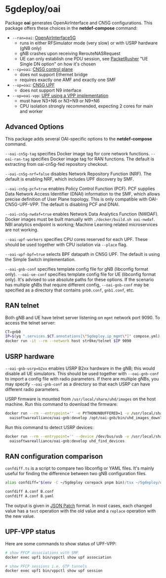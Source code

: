 # 5gdeploy/oai

Package **oai** generates OpenAirInterface and CN5G configurations.
This package offers these choices in the **netdef-compose** command:

* `--ran=oai`: [OpenAirInterface5G](https://gitlab.eurecom.fr/oai/openairinterface5g)
  * runs in either RFSimulator mode (very slow) or with USRP hardware (gNB only)
  * gNB crashes upon receiving RerouteNASRequest
  * UE can only establish one PDU session, see [PacketRusher](../packetrusher/README.md) "UE Single DN option" on how it's chosen
* `--cp=oai`: [CN5G control plane](https://gitlab.eurecom.fr/oai/cn5g/oai-cn5g-fed)
  * does not support Ethernet bridge
  * requires exactly one AMF and exactly one SMF
* `--up=oai`: [CN5G UPF](https://gitlab.eurecom.fr/oai/cn5g/oai-cn5g-upf)
  * does not support N9 interface
* `--up=oai-vpp`: [UPF using a VPP implementation](https://gitlab.eurecom.fr/oai/cn5g/oai-cn5g-upf-vpp)
  * must have N3+N6 or N3+N9 or N9+N6
  * CPU isolation strongly recommended, expecting 2 cores for main and worker

## Advanced Options

This package adds several OAI-specific options to the **netdef-compose** command.

`--oai-cn5g-tag` specifies Docker image tag for core network functions.
`--oai-ran-tag` specifies Docker image tag for RAN functions.
The default is extracting from oai-cn5g-fed repository checkout.

`--oai-cn5g-nrf=false` disables Network Repository Function (NRF).
The default is enabling NRF, which includes UPF discovery by SMF.

`--oai-cn5g-pcf=true` enables Policy Control Function (PCF).
PCF supplies Data Network Access Identifier (DNAI) information to the SMF, which allows precise definition of User Plane topology.
This is only compatible with OAI-CN5G-UPF-VPP.
The default is disabling PCF and DNAI.

`--oai-cn5g-nwdaf=true` enables Network Data Analytics Function (NWDAF).
Docker images must be built manually with `./docker/build.sh oai-nwdaf`.
NBI analytics endpoint is working; Machine Learning related microservices are not working.

`--oai-upf-workers` specifies CPU cores reserved for each UPF.
These should be used together with CPU isolation via `--place` flag.

`--oai-upf-bpf=true` selects BPF datapath in CN5G UPF.
The default is using the Simple Switch implementation.

`--oai-gnb-conf` specifies template config file for gNB (libconfig format only).
`--oai-ue-conf` specifies template config file for UE (libconfig format only).
It's advised to use absolute paths for these options.
If the scenario has multiple gNBs that require different config, `--oai-gnb-conf` may be specified as a directory that contains `gnb0.conf`, `gnb1.conf`, etc.

## RAN telnet

Both gNB and UE have telnet server listening on `mgmt` network port 9090.
To access the telnet server:

```bash
CT=gnb0
IP=$(yq ".services.$CT.annotations[\"5gdeploy.ip_mgmt\"]" compose.yml)
docker run -it --rm --network host str0ke/telnet $IP 9090
```

## USRP hardware

`--oai-gnb-usrp=b2xx` enables USRP B2xx hardware in the gNB; this would disable all UE simulators.
This should be used together with `--oai-gnb-conf` to import a config file with radio parameters.
If there are multiple gNBs, you may specify `--oai-gnb-conf` as a directory so that each USRP can have different radio parameters.

USRP firmware is mounted from `/usr/local/share/uhd/images` on the host machine.
Run this command to download the firmware:

```bash
docker run --rm --entrypoint='' -e PYTHONUNBUFFERED=1 -v /usr/local/share/uhd/images:/usr/local/share/uhd/images \
  oaisoftwarealliance/oai-gnb:develop /opt/oai-gnb/bin/uhd_images_downloader.py
```

Run this command to detect USRP devices:

```bash
docker run --rm --entrypoint='' --device /dev/bus/usb -v /usr/local/share/uhd/images:/usr/local/share/uhd/images:ro \
  oaisoftwarealliance/oai-gnb:develop uhd_find_devices
```

## RAN configuration comparison

`confdiff.ts` is a script to compare two libconfig or YAML files.
It's mainly useful for finding the difference between two gNB configuration files.

```bash
alias confdiff="$(env -C ~/5gdeploy corepack pnpm bin)/tsx ~/5gdeploy/oai/confdiff.ts"

confdiff A.conf B.conf
confdiff A.conf B.yaml
```

The output is given in [JSON Patch](https://datatracker.ietf.org/doc/html/rfc6902) format.
In most cases, each changed value has a `test` operation with the old value and a `replace` operation with the new value.

## UPF-VPP status

Here are some commands to show status of UPF-VPP:

```bash
# show PFCP associations with SMF
docker exec upf1 bin/vppctl show upf association

# show PFCP sessions i.e. GTP tunnels
docker exec upf1 bin/vppctl show upf session
```
